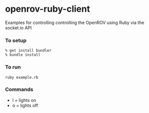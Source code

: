 openrov-ruby-client
===================

Examples for controlling controlling the OpenROV using Ruby via the socket.io API

### To setup

    % get install bundler
    % bundle install

### To run
    ruby example.rb

### Commands
* l = lights on
* o = lights off
